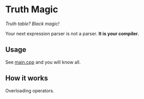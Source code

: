 # Truth Magic

*Truth table? Black magic!*

Your next expression parser is not a parser. **It is your compiler.**

## Usage

See [main.cpp](main.cpp) and you will know all.

## How it works

Overloading operators.
